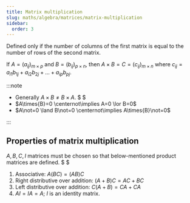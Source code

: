 ```yaml
---
title: Matrix multiplication
slug: maths/algebra/matrices/matrix-multiplication
sidebar:
  order: 3
---
```


Defined only if the number of columns of the first matrix is equal to the number
of rows of the second matrix.

If $A=(a_{ij})_{m\times{p}}$ and $B=(b_{ij})_{p\times{n}}$, then
$A\times{B}=C=(c_{ij})_{m\times{n}}$ where
$c_{ij} = a_{i1}b_{1j} + a_{i2}b_{2j} + \dots + a_{ip}b_{pj}$.

:::note

- Generally $A\times{B}\not=B\times{A}$. $ $
- $A\times{B}=0 \centernot\implies A=0 \lor B=0$
- $A\not=0 \land B\not=0 \centernot\implies A\times{B}\not=0$

:::

## Properties of matrix multiplication

$A,B,C,I$ matrices must be chosen so that below-mentioned product matrices are
defined. $ $

1. Associative: $A(BC) = (AB)C$
2. Right distributive over addition: $(A+B)C=AC+BC$
3. Left distributive over addition: $C(A+B)=CA+CA$
4. $AI=IA=A$; $I$ is an identity matrix.
